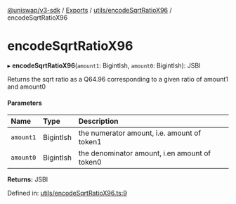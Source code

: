 [@uniswap/v3-sdk](../README.md) / [Exports](../modules.md) / [utils/encodeSqrtRatioX96](../modules/utils_encodesqrtratiox96.md) / encodeSqrtRatioX96

# encodeSqrtRatioX96

▸ **encodeSqrtRatioX96**(`amount1`: BigintIsh, `amount0`: BigintIsh): JSBI

Returns the sqrt ratio as a Q64.96 corresponding to a given ratio of amount1 and amount0

#### Parameters

| Name | Type | Description |
| :------ | :------ | :------ |
| `amount1` | BigintIsh | the numerator amount, i.e. amount of token1 |
| `amount0` | BigintIsh | the denominator amount, i.en amount of token0 |

**Returns:** JSBI

Defined in: [utils/encodeSqrtRatioX96.ts:9](https://github.com/Uniswap/uniswap-v3-sdk/blob/aeb1b09/src/utils/encodeSqrtRatioX96.ts#L9)
